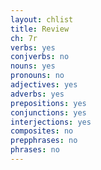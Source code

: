 ```yaml
---
layout: chlist
title: Review
ch: 7r
verbs: yes
conjverbs: no
nouns: yes
pronouns: no
adjectives: yes
adverbs: yes
prepositions: yes
conjunctions: yes
interjections: yes
composites: no
prepphrases: no
phrases: no
---
```


